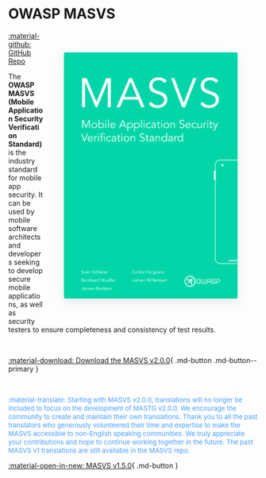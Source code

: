 # OWASP MASVS

<a href="../MASVS/Intro/02-Frontispiece"><img align="right" style="border-radius: 3px; margin: 3em; box-shadow: rgba(149, 157, 165, 0.2) 0px 8px 24px;" width="350px" class="grow" src="../assets/masvs_cover.png"></a>

<a href="https://github.com/OWASP/owasp-masvs/">:material-github: GitHub Repo</a>

The **OWASP MASVS (Mobile Application Security Verification Standard)** is the industry standard for mobile app security. It can be used by mobile software architects and developers seeking to develop secure mobile applications, as well as security testers to ensure completeness and consistency of test results.

<br>

[:material-download: Download the MASVS v2.0.0](https://github.com/OWASP/owasp-masvs/releases/latest/download/OWASP_MASVS.pdf){ .md-button .md-button--primary }

<br>

<span style="color: #499fff; font-size: small"> :material-translate: Starting with MASVS v2.0.0, translations will no longer be included to focus on the development of MASTG v2.0.0. We encourage the community to create and maintain their own translations. Thank you to all the past translators who generously volunteered their time and expertise to make the MASVS accessible to non-English speaking communities. We truly appreciate your contributions and hope to continue working together in the future. The past MASVS v1 translations are still available in the MASVS repo.</span>

[:material-open-in-new: MASVS v1.5.0](https://github.com/OWASP/owasp-masvs/releases/tag/v1.5.0){ .md-button }

<br>
